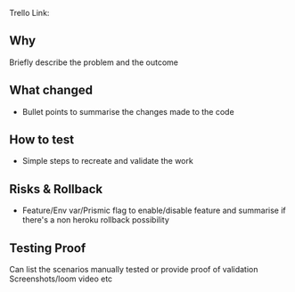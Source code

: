 Trello Link: 

## Why
Briefly describe the problem and the outcome

## What changed
- Bullet points to summarise the changes made to the code

## How to test
- Simple steps to recreate and validate the work

## Risks & Rollback
- Feature/Env var/Prismic flag to enable/disable feature and summarise if there's a non heroku rollback possibility

## Testing Proof
Can list the scenarios manually tested or provide proof of validation
Screenshots/loom video etc
